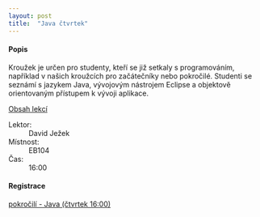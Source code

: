 ```yaml
---
layout: post
title:  "Java čtvrtek"
--- 
```


#### Popis

Kroužek je určen pro studenty, kteří se již setkaly s programováním, například v našich kroužcích pro začátečníky nebo pokročilé. Studenti se seznámí s jazykem Java, vývojovým nástrojem Eclipse a objektově orientovaným přístupem k vývoji aplikace.

[Obsah lekcí](https://swi.cs.vsb.cz/jezek/krouzek-programovani.html)

<dl>
<dt>Lektor:</dt><dd>David Ježek</dd>
<dt>Místnost:</dt><dd>EB104</dd>
<dt>Čas:</dt><dd>16:00</dd>
</dl>

#### Registrace

[pokročilí - Java (čtvrtek 16:00)](https://www.zlepsisitechniku.vsb.cz/program/595)




